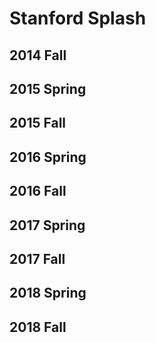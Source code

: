# Stanford Splash

## 2014 Fall


## 2015 Spring


## 2015 Fall


## 2016 Spring


## 2016 Fall


## 2017 Spring


## 2017 Fall


## 2018 Spring


## 2018 Fall